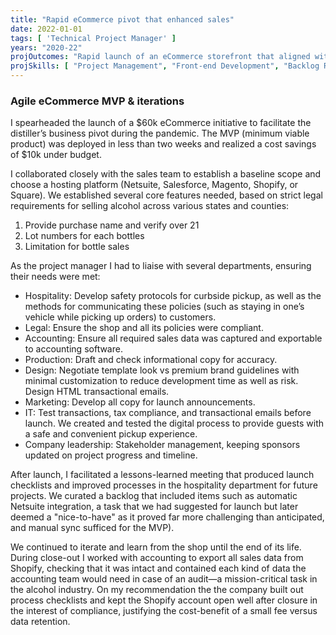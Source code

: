 ```yaml
---
title: "Rapid eCommerce pivot that enhanced sales"
date: 2022-01-01
tags: [ 'Technical Project Manager' ]
years: "2020-22"
projOutcomes: "Rapid launch of an eCommerce storefront that aligned with COVID safety protocols, legal compliance, and business goals. Value-driven iterations were performed through product lifecycle."
projSkills: [ "Project Management", "Front-end Development", "Backlog Refinement", "Problem-Solving", "Requirements Definition", "Shopify", "Collaboration", "HTML Email" ]
---
```


### Agile eCommerce MVP & iterations

I spearheaded the launch of a $60k eCommerce initiative to facilitate the distiller&rsquo;s business pivot during the pandemic. The MVP (minimum viable product) was deployed in less than two weeks and realized a cost savings of $10k under budget. 

I collaborated closely with the sales team to establish a baseline scope and choose a hosting platform (Netsuite, Salesforce, Magento, Shopify, or Square). We established several core features needed, based on strict legal requirements for selling alcohol across various states and counties:

1. Provide purchase name and verify over 21
1. Lot numbers for each bottles
1. Limitation for bottle sales

As the project manager I had to liaise with several departments, ensuring their needs were met: 

- Hospitality: Develop safety protocols for curbside pickup, as well as the methods for communicating these policies (such as staying in one&rsquo;s vehicle while picking up orders) to customers. 
- Legal: Ensure the shop and all its policies were compliant. 
- Accounting: Ensure all required sales data was captured and exportable to accounting software. 
- Production: Draft and check informational copy for accuracy.  
- Design: Negotiate template look vs premium brand guidelines with minimal customization to reduce development time as well as risk. Design HTML transactional emails. 
- Marketing: Develop all copy for launch announcements.
- IT: Test transactions, tax compliance, and transactional emails before launch. We created and tested the digital process to provide guests with a safe and convenient pickup experience. 
- Company leadership: Stakeholder management, keeping sponsors updated on project progress and timeline.

After launch, I facilitated a lessons-learned meeting that produced launch checklists and improved processes in the hospitality department for future projects. We curated a backlog that included items such as automatic Netsuite integration, a task that we had suggested for launch but later deemed a "nice-to-have" as it proved far more challenging than anticipated, and manual sync sufficed for the MVP). 

We continued to iterate and learn from the shop until the end of its life. During close-out I worked with accounting to export all sales data from Shopify, checking that it was intact and contained each kind of data the accounting team would need in case of an audit—a mission-critical task in the alcohol industry. On my recommendation the the company built out process checklists and kept the Shopify account open well after closure in the interest of compliance, justifying the cost-benefit of a small fee versus data retention. 